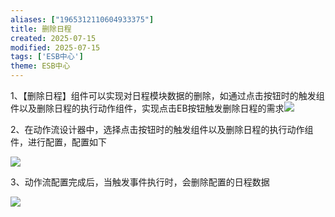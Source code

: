 ```yaml
---
aliases: ["1965312110604933375"]
title: 删除日程
created: 2025-07-15
modified: 2025-07-15
tags: ['ESB中心']
theme: ESB中心
---
```


1、【删除日程】组件可以实现对日程模块数据的删除，如通过点击按钮时的触发组件以及删除日程的执行动作组件，实现点击EB按钮触发删除日程的需求![](1b9e5fd77405ba39bcc8033b7de9cb62.jpg)

2、在动作流设计器中，选择点击按钮时的触发组件以及删除日程的执行动作组件，进行配置，配置如下

![](6195730b2ba337235fa1a12db2a64088.jpg)

3、动作流配置完成后，当触发事件执行时，会删除配置的日程数据

![](e6b4a5974c57b4a0389c9239caeaa8a4.jpg)